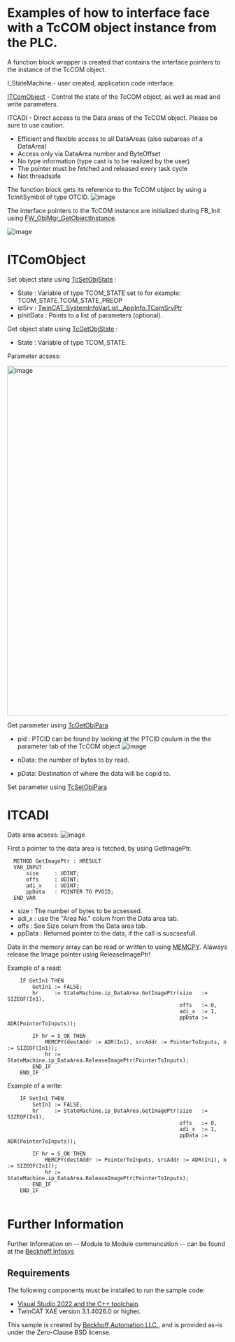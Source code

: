 # Examples of how to interface face with a TcCOM object instance from the PLC.

A function block wrapper is created that contains the interface pointers to the instance of the TcCOM object.

I_StateMachine - user created, application code interface. 

[ITComObject](https://infosys.beckhoff.com/content/1033/tc3_c/870173579.html?id=8481845685198705300) - Control the state of the TcCOM object, as well as read and write parameters.

ITCADI - Direct access to the Data areas of the TcCOM object. Please be sure to use caution.
- Efficient and flexible access to all DataAreas (also subareas of a DataArea)
- Access only via DataArea number and ByteOffset
- No type information (type cast is to be realized by the user)
- The pointer must be fetched and released every task cycle
- Not threadsafe

The function block gets its reference to the TcCOM object by using a TcInitSymbol of type OTCID.
![image](https://github.com/user-attachments/assets/11a85ed5-6f92-4e53-97e6-c109dad2c0d0)


The interface pointers to the TcCOM instance are initialized during FB_Init using [FW_ObjMgr_GetObjectInstance](https://infosys.beckhoff.com/content/1033/tcplclib_tc3_module/1900117643.html?id=4396498500852015490).

![image](https://github.com/user-attachments/assets/d17816c3-d853-401d-b9b9-2bccd9eb312f)




# ITComObject

Set object state using [TcSetObjState](https://infosys.beckhoff.com/content/1033/tcplclib_tc3_module/1901446027.html?id=7519022100055523476) :

- State : Variable of type TCOM_STATE set to for example: TCOM_STATE.TCOM_STATE_PREOP
- ipSrv : [TwinCAT_SystemInfoVarList._AppInfo.TComSrvPtr](https://infosys.beckhoff.com/content/1033/tc3_plc_intro/714818699.html?id=2967668981173165169)
- pInitData : Points to a list of parameters (optional).

Get object state using [TcGetObjState](https://infosys.beckhoff.com/content/1033/tcplclib_tc3_module/1901276683.html?id=173836337433110978) :

- State : Variable of type TCOM_STATE.

Parameter acsess:

<img width="798" alt="image" src="https://github.com/user-attachments/assets/6c50c010-33cb-4861-b7dc-1ed38d5815fe" />

Get parameter using [TcGetObjPara](https://infosys.beckhoff.com/content/1033/tcplclib_tc3_module/1901252491.html?id=2348496012395952160)


- pid : PTCID can be found by looking at the PTCID coulum in the the parameter tab of the TcCOM object 
![image](https://github.com/user-attachments/assets/5c6ab847-ce3e-4240-bff3-2ee6f2cdd929)

 - nData: the number of bytes to by read.
 - pData: Destination of where the data will be copid to.

Set parameter using [TcSetObjPara](https://infosys.beckhoff.com/content/1033/tcplclib_tc3_module/1901421835.html?id=7416363539111334143)


# ITCADI
Data area acsess: ![image](https://github.com/user-attachments/assets/cecdb4ab-23a9-435b-9c0a-e8ec35c0f466)

First a pointer to the data area is fetched, by using GetImagePtr.

```
  METHOD GetImagePtr : HRESULT
  VAR_INPUT
	  size     : UDINT;
	  offs     : UDINT;
	  adi_x    : UDINT;
	  ppData   : POINTER TO PVOID;
  END_VAR
```

- size : The number of bytes to be acsessed.
- adi_x : use the "Area No." colum from the Data area tab.
- offs : See Size colum from the Data area tab.
- ppData :  Returned pointer to the data, if the call is suscsesfull. 

Data in the memory array can be read or written to using [MEMCPY](https://infosys.beckhoff.com/content/1033/tcplclib_tc2_system/31041163.html?id=1342802077509225213).
Alaways release the Image pointer using ReleaseImagePtr!

Example of a read:
```
	IF GetIn1 THEN
		GetIn1 := FALSE;
		hr	   := StateMachine.ip_DataArea.GetImagePtr(size	  := SIZEOF(In1),
													   offs	  := 0,
													   adi_x  := 1,
													   ppData := ADR(PointerToInputs));

		IF hr = S_OK THEN
			MEMCPY(destAddr := ADR(In1), srcAddr := PointerToInputs, n := SIZEOF(In1));
			hr := StateMachine.ip_DataArea.ReleaseImagePtr(PointerToInputs);
		END_IF
	END_IF

```
Example of a write:
```
	IF SetIn1 THEN
		SetIn1 := FALSE;
		hr	   := StateMachine.ip_DataArea.GetImagePtr(size	  := SIZEOF(In1),
													   offs	  := 0,
													   adi_x  := 1,
													   ppData := ADR(PointerToInputs));

		IF hr = S_OK THEN
			MEMCPY(destAddr := PointerToInputs, srcAddr := ADR(In1), n := SIZEOF(In1));
			hr := StateMachine.ip_DataArea.ReleaseImagePtr(PointerToInputs);
		END_IF
	END_IF


```


# Further Information
Further Information on -- Module to Module communcation -- can be found at the [Beckhoff Infosys](https://infosys.beckhoff.com/content/1033/tc3_c/2491037963.html?id=6026373682280614824)

## Requirements

The following components must be installed to run the sample code:

- [Visual Studio 2022 and the C++ toolchain](https://infosys.beckhoff.com/content/1033/tc3_c/110675211.html?id=121428688628873596).
- TwinCAT XAE version 3.1.4026.0 or higher.



This sample is created by [Beckhoff Automation LLC.](https://www.beckhoff.com/en-us/), and is provided as-is under the Zero-Clause BSD license.
